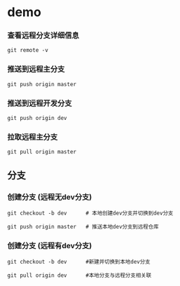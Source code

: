 # demo

### 查看远程分支详细信息
```git remote -v```

### 推送到远程主分支
```git push origin master```

### 推送到远程开发分支
```git push origin dev```

### 拉取远程主分支
```git pull origin master```

## 分支
### 创建分支 (远程无dev分支)
```
git checkout -b dev      # 本地创建dev分支并切换到dev分支

git push origin master   # 推送本地dev分支到远程仓库
```
### 创建分支 (远程有dev分支)
```
git checkout -b dev      #新建并切换到本地dev分支

git pull origin dev      #本地分支与远程分支相关联
```



